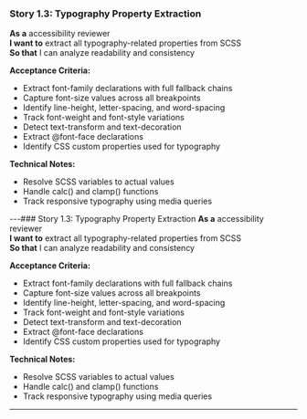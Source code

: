### Story 1.3: Typography Property Extraction
**As a** accessibility reviewer  
**I want to** extract all typography-related properties from SCSS  
**So that** I can analyze readability and consistency

**Acceptance Criteria:**
- Extract font-family declarations with full fallback chains
- Capture font-size values across all breakpoints
- Identify line-height, letter-spacing, and word-spacing
- Track font-weight and font-style variations
- Detect text-transform and text-decoration
- Extract @font-face declarations
- Identify CSS custom properties used for typography

**Technical Notes:**
- Resolve SCSS variables to actual values
- Handle calc() and clamp() functions
- Track responsive typography using media queries

---### Story 1.3: Typography Property Extraction
**As a** accessibility reviewer  
**I want to** extract all typography-related properties from SCSS  
**So that** I can analyze readability and consistency

**Acceptance Criteria:**
- Extract font-family declarations with full fallback chains
- Capture font-size values across all breakpoints
- Identify line-height, letter-spacing, and word-spacing
- Track font-weight and font-style variations
- Detect text-transform and text-decoration
- Extract @font-face declarations
- Identify CSS custom properties used for typography

**Technical Notes:**
- Resolve SCSS variables to actual values
- Handle calc() and clamp() functions
- Track responsive typography using media queries

---